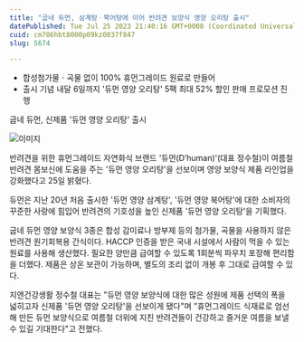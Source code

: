 ```yaml
---
title: "굽네 듀먼, 삼계탕ㆍ북어탕에 이어 반려견 보양식 영양 오리탕 출시"
datePublished: Tue Jul 25 2023 21:40:16 GMT+0000 (Coordinated Universal Time)
cuid: cm706hbt8000p09kz0837f847
slug: 5674

---
```



- 합성첨가물ㆍ곡물 없이 100% 휴먼그레이드 원료로 만들어
- 출시 기념 내달 6일까지 '듀먼 영양 오리탕' 5팩 최대 52% 할인 판매 프로모션 진행

굽네 듀먼, 신제품 '듀먼 영양 오리탕' 출시

![이미지](https://cdn.hashnode.com/res/hashnode/image/upload/v1739259970650/2a7f995c-027b-429e-9b77-8021f42bd491.jpeg)

반려견을 위한 휴먼그레이드 자연화식 브랜드 '듀먼(D’human)'(대표 정수철)이 여름철 반려견 몸보신에 도움을 주는 '듀먼 영양 오리탕'을 선보이며 영양 보양식 제품 라인업을 강화했다고 25일 밝혔다.

듀먼은 지난 20년 처음 출시한 '듀먼 영양 삼계탕', '듀먼 영양 북어탕'에 대한 소비자의 꾸준한 사랑에 힘입어 반려견의 기호성을 높인 신제품 '듀먼 영양 오리탕'을 기획했다.

굽네 듀먼 영양 보양식 3종은 합성 감미료나 방부제 등의 첨가물, 곡물을 사용하지 않은 반려견 원기회복용 간식이다. HACCP 인증을 받은 국내 시설에서 사람이 먹을 수 있는 원료를 사용해 생산했다. 필요한 양만큼 급여할 수 있도록 1회분씩 파우치 포장해 편리함을 더했다. 제품은 상온 보관이 가능하며, 별도의 조리 없이 개봉 후 그대로 급여할 수 있다.

지앤건강생활 정수철 대표는 "듀먼 영양 보양식에 대한 많은 성원에 제품 선택의 폭을 넓히고자 신제품 '듀먼 영양 오리탕'을 선보이게 됐다"며 "휴먼그레이드 식재료로 엄선해 만든 듀먼 보양식으로 여름철 더위에 지친 반려견들이 건강하고 즐거운 여름을 보낼 수 있길 기대한다"고 전했다.